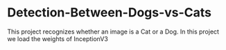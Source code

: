 # Detection-Between-Dogs-vs-Cats
  This project recognizes whether an image is a Cat or a Dog. 
In this project we load the weights of InceptionV3
